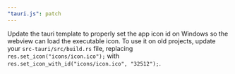 ```yaml
---
"tauri.js": patch
---
```


Update the tauri template to properly set the app icon id on Windows so the webview can load the executable icon.
To use it on old projects, update your `src-tauri/src/build.rs` file, replacing `res.set_icon("icons/icon.ico");` with `res.set_icon_with_id("icons/icon.ico", "32512");`.
